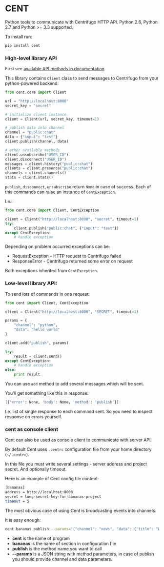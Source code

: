 CENT
====

Python tools to communicate with Centrifugo HTTP API. Python 2.6, Python 2.7 and Python >= 3.3 supported.

To install run:

```bash
pip install cent
```

### High-level library API

First see [available API methods in documentation](https://fzambia.gitbooks.io/centrifugal/content/server/api.html).

This library contains `Client` class to send messages to Centrifugo from your python-powered backend:

```python
from cent.core import Client

url = "http://localhost:8000"
secret_key = "secret"

# initialize client instance.
client = Client(url, secret_key, timeout=1)

# publish data into channel
channel = "public:chat"
data = {"input": "test"}
client.publish(channel, data)

# other available methods
client.unsubscribe("USER_ID")
client.disconnect("USER_ID")
messages = client.history("public:chat")
clients = client.presence("public:chat")
channels = client.channels()
stats = client.stats()
```

`publish`, `disconnect`, `unsubscribe` return `None` in case of success. Each of this commands can
raise an instance of `CentException`.

I.e.:

```python
from cent.core import Client, CentException

client = Client("http://localhost:8000", "secret", timeout=1)
try:
    client.publish("public:chat", {"input": "test"})
except CentException:
    # handle exception
```

Depending on problem occurred exceptions can be:

* RequestException – HTTP request to Centrifugo failed
* ResponseError - Centrifugo returned some error on request

Both exceptions inherited from `CentException`.

### Low-level library API:

To send lots of commands in one request:

```python
from cent import Client, CentException

client = Client("http://localhost:8000", "SECRET", timeout=1)

params = {
    "channel": "python",
    "data": "hello world"
}

client.add("publish", params)

try:
    result = client.send()
except CentException:
    # handle exception
else:
    print result
```

You can use `add` method to add several messages which will be sent.

You'll get something like this in response:

```bash
[{'error': None, 'body': None, 'method': 'publish'}]
```

I.e. list of single response to each command sent. So you need to inspect response on errors yourself.

### cent as console client

Cent can also be used as console client to communicate with server API.

By default Cent uses `.centrc` configuration file from your home directory (``~/.centrc``).

In this file you must write several settings - server address and project secret. And optionally timeout.

Here is an example of Cent config file content:

```bash
[bananas]
address = http://localhost:8000
secret = long-secret-key-for-bananas-project
timeout = 5
```

The most obvious case of using Cent is broadcasting events into channels.

It is easy enough:

```bash
cent bananas publish --params='{"channel": "news", "data": {"title": "World Cup 2018", "text": "some text..."}}'
```

- **cent** is the name of program
- **bananas** is the name of section in configuration file
- **publish** is the method name you want to call
- **--params** is a JSON string with method parameters, in case of publish you should provide channel and data parameters.




